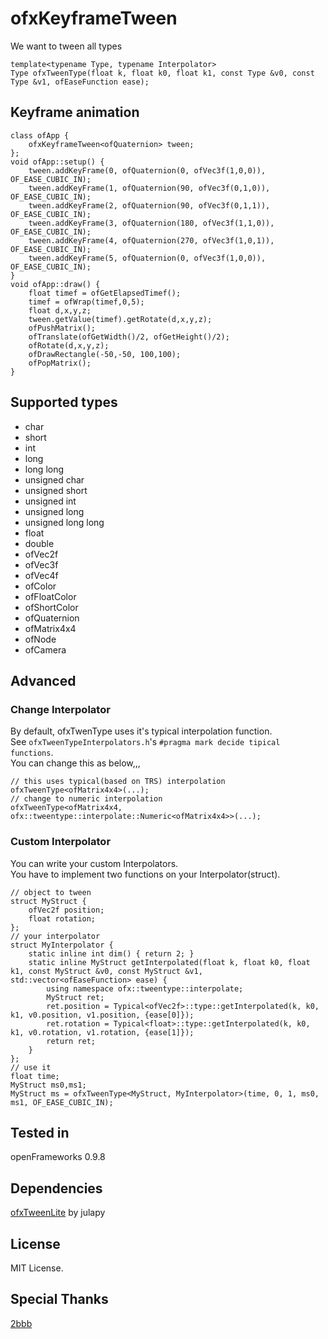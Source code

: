 # ofxKeyframeTween

We want to tween all types

```
template<typename Type, typename Interpolator>
Type ofxTweenType(float k, float k0, float k1, const Type &v0, const Type &v1, ofEaseFunction ease);
```

## Keyframe animation

```
class ofApp {
	ofxKeyframeTween<ofQuaternion> tween;
};
void ofApp::setup() {
	tween.addKeyFrame(0, ofQuaternion(0, ofVec3f(1,0,0)), OF_EASE_CUBIC_IN);
	tween.addKeyFrame(1, ofQuaternion(90, ofVec3f(0,1,0)), OF_EASE_CUBIC_IN);
	tween.addKeyFrame(2, ofQuaternion(90, ofVec3f(0,1,1)), OF_EASE_CUBIC_IN);
	tween.addKeyFrame(3, ofQuaternion(180, ofVec3f(1,1,0)), OF_EASE_CUBIC_IN);
	tween.addKeyFrame(4, ofQuaternion(270, ofVec3f(1,0,1)), OF_EASE_CUBIC_IN);
	tween.addKeyFrame(5, ofQuaternion(0, ofVec3f(1,0,0)), OF_EASE_CUBIC_IN);
}
void ofApp::draw() {
	float timef = ofGetElapsedTimef();
	timef = ofWrap(timef,0,5);
	float d,x,y,z;
	tween.getValue(timef).getRotate(d,x,y,z);
	ofPushMatrix();
	ofTranslate(ofGetWidth()/2, ofGetHeight()/2);
	ofRotate(d,x,y,z);
	ofDrawRectangle(-50,-50, 100,100);
	ofPopMatrix();
}
```

## Supported types
- char
- short
- int
- long
- long long
- unsigned char
- unsigned short
- unsigned int
- unsigned long
- unsigned long long
- float 
- double
- ofVec2f
- ofVec3f
- ofVec4f
- ofColor
- ofFloatColor
- ofShortColor
- ofQuaternion
- ofMatrix4x4
- ofNode
- ofCamera

## Advanced

### Change Interpolator

By default, ofxTwenType uses it's typical interpolation function.  
See `ofxTweenTypeInterpolators.h`'s `#pragma mark decide tipical functions`.  
You can change this as below,,,  

```
// this uses typical(based on TRS) interpolation
ofxTweenType<ofMatrix4x4>(...);
// change to numeric interpolation
ofxTweenType<ofMatrix4x4, ofx::tweentype::interpolate::Numeric<ofMatrix4x4>>(...);
```

### Custom Interpolator

You can write your custom Interpolators.  
You have to implement two functions on your Interpolator(struct). 

```
// object to tween
struct MyStruct {
	ofVec2f position;
	float rotation;
};
// your interpolator
struct MyInterpolator {
	static inline int dim() { return 2; }
	static inline MyStruct getInterpolated(float k, float k0, float k1, const MyStruct &v0, const MyStruct &v1, std::vector<ofEaseFunction> ease) {
		using namespace ofx::tweentype::interpolate;
		MyStruct ret;
		ret.position = Typical<ofVec2f>::type::getInterpolated(k, k0, k1, v0.position, v1.position, {ease[0]});
		ret.rotation = Typical<float>::type::getInterpolated(k, k0, k1, v0.rotation, v1.rotation, {ease[1]});
		return ret;
	}
};
// use it
float time;
MyStruct ms0,ms1;
MyStruct ms = ofxTweenType<MyStruct, MyInterpolator>(time, 0, 1, ms0, ms1, OF_EASE_CUBIC_IN);
```


## Tested in
openFrameworks 0.9.8

## Dependencies
[ofxTweenLite](https://github.com/julapy/ofxTweenLite) by julapy

## License
MIT License.

## Special Thanks
[2bbb](https://github.com/2bbb)